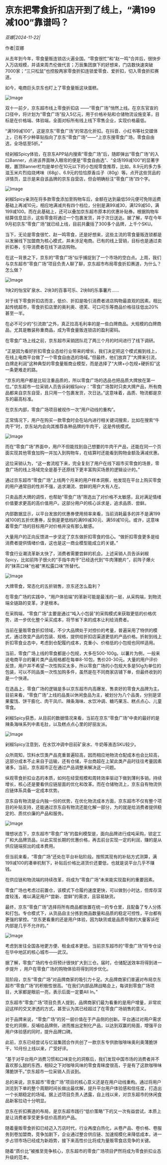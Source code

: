 # 京东把零食折扣店开到了线上，“满199减100”靠谱吗？

*亚娜|2024-11-22|*

作者|亚娜

从去年到今年，零食量贩连锁店火遍全国。“零食很忙”和“赵一鸣”合并后，很快步入万店规模，并请来周杰伦做代言；万辰集团旗下的好想来，门店数快速突破7000家；“三只松鼠”也控股两家零食折扣连锁爱零食、爱折扣，切入零食折扣赛道。

如今，电商巨头京东也盯上了零食量贩这块蛋糕。

![Image](https://p3-sign.toutiaoimg.com/tos-cn-i-6w9my0ksvp/6eff6337d6144f69873195afce696066~tplv-tt-shrink:640:0.image?lk3s=06827d14&traceid=20241122210005D68DA328A37D39760177&x-expires=2147483647&x-signature=pncdHGOI5rmPN%2FUyh0D861bbeNw%3D)

双十一前夕，京东超市线上零食折扣店 ——“零食广场”悄然上线。在京东官宣的口径中，将计划为“零食广场”投入5亿元，用于价格补贴和仓储物流设施变革，目标是在价格端、体验端，全面对标所有线上线下零售企业，实现价格最低。

“满199减100”，这是京东“零食广场”的常态化折扣。在抖音、小红书等社交媒体上，已有不少种草贴指向了京东“零食广场”——“上京东搜零食广场，零食自由选，全场低至5折。”

经剁椒Spicy体验，在京东APP站内搜索“零食广场”后，随即弹出“零食广场”的入口Banner，点进该界面映入眼帘的便是“零食自由选”、“全场199减100”的显著字眼，置顶Banner栏均是单价在10元以下的小包规零食推荐，比如，8.9元的多力多滋玉米片烈焰烧烤味（68g）、6.9元的恰恰原香瓜子（80g）等。点开这些货品的详情页，显示是来自该品牌的京东自营店，但会明确标注“零食广场”四个字。

![Image](https://p3-sign.toutiaoimg.com/tos-cn-i-6w9my0ksvp/2d52b6621da146e8aead18410418ee67~tplv-tt-shrink:640:0.image?lk3s=06827d14&traceid=20241122210005D68DA328A37D39760177&x-expires=2147483647&x-signature=Ypw6TwoKkr%2BU9SctiaXMRY1JQN8%3D)

剁椒Spicy亲测在将多款零食添加至购物车后，金额在达到最低59元便可免除运费基础上再减10元，相应地满减共有四个档位，分别是满99减30，满129减50，满199减100。而在此基础上，还可以叠加京东超市原本的优惠补贴券。根据购物车结算信息显示，这些零食将通过一个包裹发货，并于次日送达。据了解，早在今年9月初京东“零食广场”就已经上线，目前共囊括了300多个品牌，上千个SKU。

当下，无论是零食很忙、赵一鸣零食，还是好想来，这些主流的零食量贩连锁都是以发展线下加盟商为核心模式，并未涉足电商。已有的线上营销，目标也是通过卖折扣券，引导消费者在线下进店购物。

在这一背景之下，京东的“零食广场”似乎捕捉到了一个市场的空白点。上周，我们与京东超市“零食广场”项目负责人聊了聊，京东超市布局零食折扣赛道，为什么？怎么做？

![Image](https://p3-sign.toutiaoimg.com/tos-cn-i-6w9my0ksvp/96a6f90b39d34866914f770e20ad1e57~tplv-tt-shrink:640:0.image?lk3s=06827d14&traceid=20241122210005D68DA328A37D39760177&x-expires=2147483647&x-signature=x%2BL3myzY8aa1krcAe8n69LIq0Ak%3D)

1块2的怡宝矿泉水、2块3的百事可乐、2块8的乐事薯片……

对于线下零食折扣店而言，低价、折扣是吸引消费者进店购物最直观的因素。相比起传统超市，零食折扣店里的奥利奥、德芙、可口可乐等商品价格往往低出20%甚至一半。

在必不可少的“引流款”之外，真正拉高毛利率的是一些白牌商品。大规模的白牌商品，尤其是散装称重商品，成为零食量贩连锁店的盈利密码。

在零食广场上线之前，京东超市采销团队花了两三个月的时间进行了线下调研。

“正是因为看好折扣零食业态给行业带来的增长，我们决定把这个模式搬到线上，在线上电商平台做了一个零食自由选的场域。”但最终，他们放弃了“大牌来引流，白牌走利润”这种典型的零食量贩商业模型，而是选择了“大牌+小包规+硬折扣”这一条更难走的路。

“京东的用户都是比较注重品质的，所以零食广场的选品也把品质大牌放在第一位。”京东超市一位采销人员告诉剁椒Spicy：“零食广场暂时只卖大牌产品，所有商品都来自京东自营，且只用一个包裹发货，次日达。”这意味着，品质、物流都是京东的最高标准。

在京东内部，零食广场项目被视作一次“用户动线的重构”。

正常情况下，用户在购买一款零食时会在站内进行相关键词搜索，比如在搜索“牛肉干”时，京东站内会向其推荐各种品牌的牛肉干，这是传统模式。

![Image](https://p26-sign.toutiaoimg.com/tos-cn-i-6w9my0ksvp/da9eb7adebe740ecbaf3393d9e7ced3f~tplv-tt-shrink:640:0.image?lk3s=06827d14&traceid=20241122210005D68DA328A37D39760177&x-expires=2147483647&x-signature=tdMJQQMDJcmv2HsKl6%2BDsuH%2FPfI%3D)

而在“零食广场”界面中，用户不但能找到自己想要的牛肉干产品，还能在同一个页面实现其他零食加购一并加入到购物车，在结算时还能看到购物金额及满减优惠。

这位采销认为，“这一套流程下来，完全复刻了用户在线下超市买零食的场景，零食广场的线上场域完全是基于还原线下更丰富购买场景的逻辑设计的。”

通过京东超市“零食广场”上线两个月来的用户样本洞察，他发现在平台上购买零食的用户通常目的性并不强，追求潮流、尝鲜的用户大有人在。

只卖品质大牌的调性，也帮助“零食广场”筛选出了对价格不太敏感，且对满足情绪价值要求更高的高价值用户。这部分用户的核心诉求是，追求品质、尝鲜。

内部数据显示，以平台发放的优惠券使用频率来看，当前消耗最多的并不是满199减100的五折优惠券，反倒是更低档的满99减30元、满59减10元。或许，这意味着零食广场的目标用户对价格并没有那么敏感。

大量用户的正向反馈进一步坚定了京东做折扣零食的信心。“做折扣零食更多是给消费者提供情绪价值，这也是这一商业模型能成立的关键。”

零食行业潮流革新太快了，消费者需要尝鲜的机会。上述采销人员告诉剁椒Spicy，比如前阵子很火的“手指牛肉干”已经迭代到“牛肉薄脆片”，前阵子爆火的“抹茶口味”也被“黑松露口味”所替代。

![Image](https://p3-sign.toutiaoimg.com/tos-cn-i-6w9my0ksvp/2c98b8744e584dae9195abce288f9c03~tplv-tt-shrink:640:0.image?lk3s=06827d14&traceid=20241122210005D68DA328A37D39760177&x-expires=2147483647&x-signature=uyiaCwWGOr%2Bdxf8UktbriVfeLXY%3D)

大牌零食，常态化的五折销售，京东还怎么盈利？

在零食广场的实践中，“用户体验端”的革新可能是最浅的一层，从采购端，到物流端全链路的变革，才是根本。

在采购端，“零食广场”主要是通过“吨入小包装”的采购模式来获取更低的价格优势，进一步优化整个采买成本，将节省下来的成本让利给消费者。

当前在量贩零食折扣领域，不少大品牌处于对控价的考量，普遍采用了特供的模式，通过改变产品的包装、规格，提供给折扣店渠道更低的产品价格。折射到线上折扣零食业态中，考虑到仓配履约成本，克重小、价格低的小包规也同样适用。

当前，零食广场上线的零食都是小包规，大多在500-100g。以薯片为例，一般来说电商平台的薯片类产品规格都在每单8-10包，售价20-30元。大量的用户评价反馈，用户并不希望一次性购买太多，所以零食广场的小包规大多是50g为单位的包装，可以不同品类一次性加购多件，虽然是在不同商家店铺下单，但最终收到的是一个快递。

在选品上，零食广场的逻辑是多以京东超市内高爆发、售卖好的零食大品牌为主。目前来看，“零食广场”上线的品类以休闲食品为主，被划分为八个品类，分别是坚果蜜饯、饼干膨化、肉干凤爪、辣条海味、水饮冲调、糖巧果冻、糕点点心、儿童零食。

剁椒Spicy获悉，从目前的数据情况来看，当前在京东“零食广场”中卖的最好的是辣条海味系列中素毛肚，以及糕点点心里的好丽友派。

![Image](https://p3-sign.toutiaoimg.com/tos-cn-i-6w9my0ksvp/77fcb88d3cc9487aa6da73af3d2949b0~tplv-tt-shrink:640:0.image?lk3s=06827d14&traceid=20241122210005D68DA328A37D39760177&x-expires=2147483647&x-signature=ImyKz5dp7MNdRiElSRK9PnWH4To%3D)

剁椒Spicy注意到，在水饮冲调中目前矿泉水、牛奶等液态SKU较少。

众所周知，饮料水饮类产品克重普遍较高，因而相应地物流仓配成本也会比较高，这部分成本不止来自于运输，还有仓储，平台商超在上架此类产品时往往考量因素诸多。当前，京东超市正在通过产品调整来解决这一问题。

纵观零食折扣业态的本质，如何在经营规模和周转效率驱动下做到薄利多销，持续增长，核心还是要看供应链层面的优化和改革。而在仓储物流上，京东自有物流供应链体系具备一定成本优势。

京东自有物流是业内独一份的优势，在优化物流成本方面，京东超市不仅有整个项目的补贴支持，还能通过京东自有物流还能化解一部分，为的就是给消费者提供稳定的、质优价廉的产品和服务。

![Image](https://p3-sign.toutiaoimg.com/tos-cn-i-6w9my0ksvp/35ccbce5e7074ec0975debe24a0cf50c~tplv-tt-shrink:640:0.image?lk3s=06827d14&traceid=20241122210005D68DA328A37D39760177&x-expires=2147483647&x-signature=CE50gXCcmquLTqvHLOkOjYLomTU%3D)

理想状态下，京东超市“零食广场”的盈利模型是，面向品牌进行成吨采购，锁定工厂和大品牌货品，以此实现长期的优惠价格，再去前台实现一定的利润，赚的是从供应链端抠出的成本费用。

但当前来看，“零食广场”还处在平台补贴阶段。按照其现有的补贴方式测算，满199减100的凑单机制下，补贴后价格比进货价还要低，也就是说平台几乎不赚钱。

在供应链和物流端的持续改革，将成为“零食广场”未来能实现盈利的重要因素。

零食广场也考虑过前置仓，该模式下仓履约速度更快，可以做到小时达，但库存深度较浅，难以满足用户“尝新、尝鲜”的需求，且容易缺货。

最终，京东“零食广场”选择将所有商品都放置在统一的专仓里，且配备了专人分拣和打包。专仓模式下，从货品自主分拣到商品数量和品质的稳定可控性，平台都有更强的掌控。“京东更看重的还是用户体验，因为缺货或是品质导致的大量客诉在内部是几乎不允许的。”

![Image](https://p3-sign.toutiaoimg.com/tos-cn-i-6w9my0ksvp/90caae73e1654a7ab8e6977432d28494~tplv-tt-shrink:640:0.image?lk3s=06827d14&traceid=20241122210005D68DA328A37D39760177&x-expires=2147483647&x-signature=USQGwMwTxFzcbfiWRWqdPOhfshk%3D)

考虑到发往全国各地更方便、租金成本更低，当前京东超市的“零食广场”将专仓设在华中地区的核心城市——武汉。

据了解，零食广场的专仓将预计很快扩大到三仓。届时，仓储配送效率将得到进一步提升 ，用户在零食广场的购物体验将得到同步优化。

现阶段，京东“零食广场”对品牌商家的吸引力十足。大品牌商家们普遍对布局京东超市“零食广场”的积极性很高。“在我们内部品牌战略会上，每讲到零食广场项目，大家都是眼前一亮，表示后面一定要All In。”

京东超市”零食广场“项目负责人提到，品牌商家们最为看重的是用户增量，非常欢迎这样的交叉渗透的方式，甚至认为其已经超过了在零食广场销售的意义。

对于品牌来说，“零食广场”的另一层价值在于产品侧的创新。平台通过对用户需求变化的洞察，反哺给品牌侧，进而推出定制化产品，以达到双赢的局面，增强平台用户体验感的同时，提升品牌口碑。

此前，京东已经尝试与亿滋集团合作共创了一款京东专供款咖啡味奥利奥薄脆饼干，10月份上线以来，广受好评。

“基于对平台用户消费习惯和口味变化的洞察后，我们发现中国市场的消费者并不喜欢那么甜的东西，相较之下对咖啡风味的零食青睐度很高，于是有了这款咖啡味薄脆饼干。”京东超市一位采销人员谈到。

总的来说，京东超市“零食广场”项目的核心意义还是在用户动线重构。通过将用户浏览到下单的整个周期时间长做出最优解，提升平台用户体验感和信任度，打造出一个长期稳定的场域。据上述项目负责人透露，自上线以来，对京东超市的休闲食品新客拉动十分明显。

京东在折扣赛道的布局，是京东超市践行“低价策略”下的又一次有益尝试，本质上是让消费者享受更多低价高质的产品。

随着量贩零食折扣已经迈入万店时代，行业再度白热化，从卷产品、卷价格、卷服务到卷加盟商，竞争加剧下，企业通过整合供应链、加速规模化来降低成本，进一步占领市场已经成为新趋势，接下来高性价比将成为量贩零食店竞争的关键。

随着“质价比”被推至竞争核心，京东超市的零食广场项目俨然将成为零食折扣业态升级的范本。

